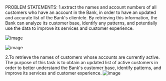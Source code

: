 PROBLEM STATEMENTS:
1.extract the names and account numbers of all customers who have an account in the Bank, in order to have an updated and accurate list of the Bank's clientele. By retrieving this information, the Bank can analyze its customer base, identify any patterns, and potentially use the data to improve its services and customer experience.
							
![image](https://github.com/AISHWARYA-THOMAS/MBA-BDM-/assets/125996803/760050a7-414f-4da1-adb2-e01adfce6db4)

![image](https://github.com/AISHWARYA-THOMAS/MBA-BDM-/assets/125996803/5998a939-55db-4b21-b0d9-4901c74320f2)

 2.To retrieve the names of customers whose accounts are currently active. The purpose of this task is to obtain an updated list of active customers in order to better understand the Bank's customer base, identify patterns, and improve its services and customer experience.
![image](https://github.com/AISHWARYA-THOMAS/MBA-BDM-/assets/125996803/69954343-4d8d-460e-ab5b-f1e37916d3f7)






